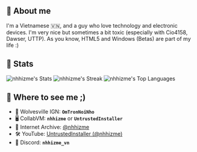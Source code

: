 ## 💬 About me
I'm a Vietnamese 🇻🇳, and a guy who love technology and electronic devices. I'm very nice but sometimes a bit toxic (especially with Cio4158, Dawser, UTTP). As you know, HTML5 and Windows (Betas) are part of my life :)
## 🔖 Stats
![nhhizme's Stats](https://github-readme-stats.vercel.app/api?username=nhhizme&theme=tokyonight&show_icons=true&hide_border=true&count_private=true)
![nhhizme's Streak](https://github-readme-streak-stats.herokuapp.com/?user=nhhizme&theme=tokyonight&hide_border=true)
![nhhizme's Top Languages](https://github-readme-stats.vercel.app/api/top-langs/?username=nhhizme&theme=tokyonight&show_icons=true&hide_border=true&layout=compact)
## 🐧 Where to see me ;)
- 🐺 Wolvesville IGN: <b><code>OmTronNoiNho</code></b>
- 🖥️ CollabVM: <b><code>nhhizme</code></b> or <b><code>UntrustedInstaller</code></b>
- 💾 Internet Archive: <a href="https://archive.org/details/@nhhizme">@nhhizme</a>
- 🛠️ YouTube: <a href="https://youtube.com/@nhhizme">UntrustedInstaller (@nhhizme)</a>
- 💬 Discord: <b><code>nhhizme_vn</code></b>
